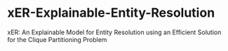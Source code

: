 # xER-Explainable-Entity-Resolution
xER: An Explainable Model for Entity Resolution using an Efficient Solution for the Clique Partitioning Problem
